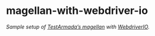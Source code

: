 # magellan-with-webdriver-io

_Sample setup of [TestArmada’s magellan](https://github.com/TestArmada/magellan) with [WebdriverIO](https://webdriver.io)._
